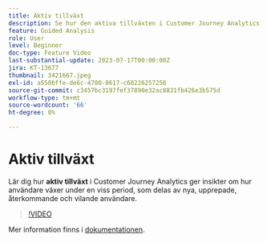 ```yaml
---
title: Aktiv tillväxt
description: Se hur den aktiva tillväxten i Customer Journey Analytics ger insikter om användarnas tillväxt under en viss period, som delas av nya, upprepade, återkommande och vilande användare.
feature: Guided Analysis
role: User
level: Beginner
doc-type: Feature Video
last-substantial-update: 2023-07-17T00:00:00Z
jira: KT-13677
thumbnail: 3421667.jpeg
exl-id: a550bffe-de6c-4780-8617-c68226257258
source-git-commit: c3457bc3197fef37890e32ac8831fb426e3b575d
workflow-type: tm+mt
source-wordcount: '66'
ht-degree: 0%

---
```


# Aktiv tillväxt

Lär dig hur **aktiv tillväxt** i Customer Journey Analytics ger insikter om hur användare växer under en viss period, som delas av nya, upprepade, återkommande och vilande användare.

>[!VIDEO](https://video.tv.adobe.com/v/3432436/?learn=on&captions=swe)

Mer information finns i [dokumentationen](https://experienceleague.adobe.com/docs/analytics-platform/using/guided-analysis/user-growth/active.html?lang=sv-SE).
